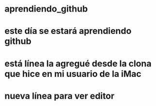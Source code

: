 # aprendiendo_github

# este día se estará aprendiendo github

# está línea la agregué desde la clona que hice en mi usuario de la iMac

# nueva línea para ver editor
